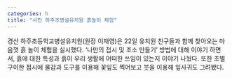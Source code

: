 ```yaml
---
categories: h
title: "사진 하주초병설유치원 흙놀이 체험"
---
```

경산 하주초등학교병설유치원(원장 이재영)은 22일 유치원 친구들과 함께 찾아오는 마음껏 흙 놀이 체험을 실시했다. ‘나만의 접시 및 조소 만들기’ 방법에 대해 이야기 하면서, 흙에 대한 특성과 흙이 우리 생활에 어떠한 쓰임이 있는지 이야기 나눴다. 또한 초벌 구이한 접시에 물감과 도구를 이용해 꽃잎도 찍어보고 붓을 이용해 잎사귀도 그려봤다.
